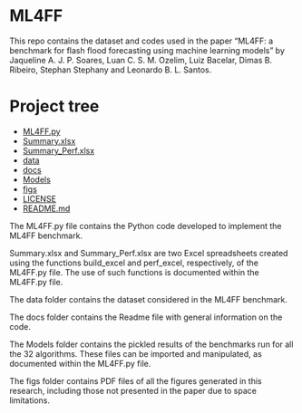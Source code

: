 # ML4FF

This repo contains the dataset and codes used in the paper “ML4FF: a benchmark for flash flood forecasting using machine learning models” by Jaqueline A. J. P. Soares, Luan C. S. M. Ozelim, Luiz Bacelar, Dimas B. Ribeiro, Stephan Stephany and Leonardo B. L. Santos.

# Project tree

 * [ML4FF.py](/../../blob/main/ML4FF.py)
 * [Summary.xlsx](/../../blob/main/Summary.xlsx)
 * [Summary_Perf.xlsx](/../../blob/main/Summary_Perf.xlsx)
 * [data](/../../tree/main/data)
 * [docs](/../../tree/main/docs)
 * [Models](/../../tree/main/Models)
 * [figs](/../../tree/main/figs)
 * [LICENSE](/../../blob/main/LICENSE)
 * [README.md](/../../blob/main/docs/README.md)

The ML4FF.py file contains the Python code developed to implement the ML4FF benchmark.

Summary.xlsx and Summary_Perf.xlsx are two Excel spreadsheets created using the functions build_excel and perf_excel, respectively, of the ML4FF.py file. The use of such functions is documented within the ML4FF.py file.

The data folder contains the dataset considered in the ML4FF benchmark.

The docs folder contains the Readme file with general information on the code.

The Models folder contains the pickled results of the benchmarks run for all the 32 algorithms. These files can be imported and manipulated, as documented within the ML4FF.py file.

The figs folder contains PDF files of all the figures generated in this research, including those not presented in the paper due to space limitations.
